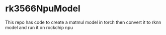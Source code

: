 # rk3566NpuModel
This repo has code to create a matmul model in torch then convert it to rknn model and run it on rockchip npu
